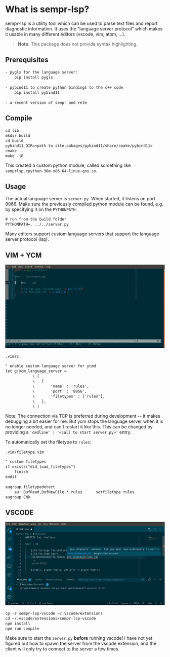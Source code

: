 # What is sempr-lsp?

sempr-lsp is a utility tool which can be used to parse text files and report
diagnostic information. It uses the "language server protocol" which makes it
usable in many different editors (vscode, vim, atom, ...).

> **Note:** This package does not provide syntax highlighting.


## Prerequisites

```
- pygls for the language server:
    pip install pygls

- pybind11 to create python bindings to the c++ code
    pip install pybind11

- a recent version of sempr and rete

```

## Compile

```
cd lib
mkdir build
cd build
pybind11_DIR=<path to site-pakages/pybind11/share/cmake/pybind11> cmake ..
make -j8
```

This created a custom python module, called something like 
`semprlsp.cpython-36m-x86_64-linux-gnu.so`.

## Usage

The actual language server is `server.py`. When started, it listens on port 8066.
Make sure the previously compiled python module can be found, e.g. by
specifying it on the `PYTHONPATH`:

```
# run from the build folder
PYTHONPATH=. ../../server.py
```

Many editors support custom language servers that support the language server
protocol (lsp).

## VIM + YCM

![](img/example.gif)

`.vimrc:`

```vim
" enable custom language server for ycmd
let g:ycm_language_server =
            \ [
            \   {
            \       'name' : 'rules',
            \       'port' : '8066',
            \       'filetypes' : ['rules'],
            \   },
            \ ]
```

Note: The connection via TCP is preferred during development -- it makes
debugging a bit easier for me. But ycm stops the language server when it is
no longer needed, and can't restart it like this. This can be changed by
providing a `'cmdline' : '<call to start server.py>'` entry.

To automatically set the filetype to `rules`:

`.vim/filetype.vim`
```
" custom filetypes
if exists("did_load_filetypes")
    finish
endif

augroup filetypedetect
    au! BufRead,BufNewFile *.rules      setfiletype rules
augroup END
```

## VSCODE

![](img/example-vscode.gif)

```
cp -r sempr-lsp-vscode ~/.vscode/extensions
cd ~/.vscode/extensions/sempr-lsp-vscode
npm install
npm run compile
```

Make sure to start the `server.py` **before** running vscode! I have not yet figured out how to spawn the server from the vscode extension, and the client will only try to connect to the server a few times.